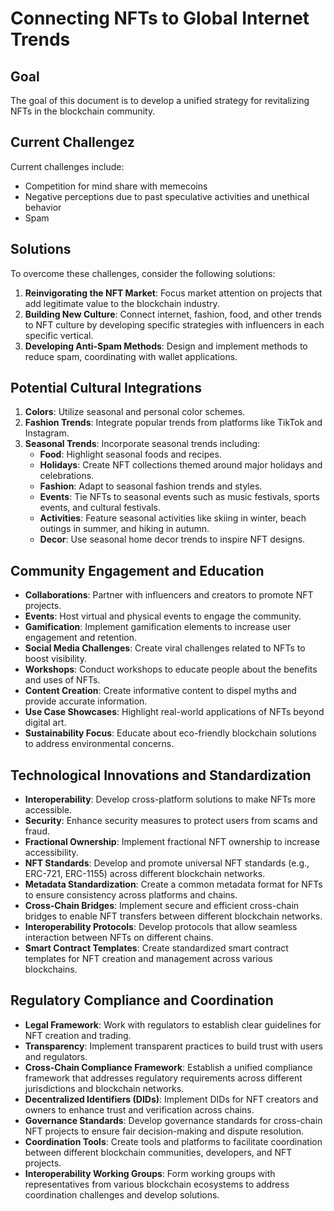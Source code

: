 # Connecting NFTs to Global Internet Trends

## Goal
The goal of this document is to develop a unified strategy for revitalizing NFTs in the blockchain community.

## Current Challengez
Current challenges include:
- Competition for mind share with memecoins
- Negative perceptions due to past speculative activities and unethical behavior
- Spam

## Solutions
To overcome these challenges, consider the following solutions:
1. **Reinvigorating the NFT Market**: Focus market attention on projects that add legitimate value to the blockchain industry.
2. **Building New Culture**: Connect internet, fashion, food, and other trends to NFT culture by developing specific strategies with influencers in each specific vertical.
3. **Developing Anti-Spam Methods**: Design and implement methods to reduce spam, coordinating with wallet applications.

## Potential Cultural Integrations
1. **Colors**: Utilize seasonal and personal color schemes.
2. **Fashion Trends**: Integrate popular trends from platforms like TikTok and Instagram. 
3. **Seasonal Trends**: Incorporate seasonal trends including:
   - **Food**: Highlight seasonal foods and recipes.
   - **Holidays**: Create NFT collections themed around major holidays and celebrations.
   - **Fashion**: Adapt to seasonal fashion trends and styles.
   - **Events**: Tie NFTs to seasonal events such as music festivals, sports events, and cultural festivals.
   - **Activities**: Feature seasonal activities like skiing in winter, beach outings in summer, and hiking in autumn.
   - **Decor**: Use seasonal home decor trends to inspire NFT designs.

## Community Engagement and Education
- **Collaborations**: Partner with influencers and creators to promote NFT projects.
- **Events**: Host virtual and physical events to engage the community.
- **Gamification**: Implement gamification elements to increase user engagement and retention.
- **Social Media Challenges**: Create viral challenges related to NFTs to boost visibility.
- **Workshops**: Conduct workshops to educate people about the benefits and uses of NFTs.
- **Content Creation**: Create informative content to dispel myths and provide accurate information.
- **Use Case Showcases**: Highlight real-world applications of NFTs beyond digital art.
- **Sustainability Focus**: Educate about eco-friendly blockchain solutions to address environmental concerns.

## Technological Innovations and Standardization
- **Interoperability**: Develop cross-platform solutions to make NFTs more accessible.
- **Security**: Enhance security measures to protect users from scams and fraud.
- **Fractional Ownership**: Implement fractional NFT ownership to increase accessibility.
- **NFT Standards**: Develop and promote universal NFT standards (e.g., ERC-721, ERC-1155) across different blockchain networks.
- **Metadata Standardization**: Create a common metadata format for NFTs to ensure consistency across platforms and chains.
- **Cross-Chain Bridges**: Implement secure and efficient cross-chain bridges to enable NFT transfers between different blockchain networks.
- **Interoperability Protocols**: Develop protocols that allow seamless interaction between NFTs on different chains.
- **Smart Contract Templates**: Create standardized smart contract templates for NFT creation and management across various blockchains.

## Regulatory Compliance and Coordination
- **Legal Framework**: Work with regulators to establish clear guidelines for NFT creation and trading.
- **Transparency**: Implement transparent practices to build trust with users and regulators.
- **Cross-Chain Compliance Framework**: Establish a unified compliance framework that addresses regulatory requirements across different jurisdictions and blockchain networks.
- **Decentralized Identifiers (DIDs)**: Implement DIDs for NFT creators and owners to enhance trust and verification across chains.
- **Governance Standards**: Develop governance standards for cross-chain NFT projects to ensure fair decision-making and dispute resolution.
- **Coordination Tools**: Create tools and platforms to facilitate coordination between different blockchain communities, developers, and NFT projects.
- **Interoperability Working Groups**: Form working groups with representatives from various blockchain ecosystems to address coordination challenges and develop solutions.


